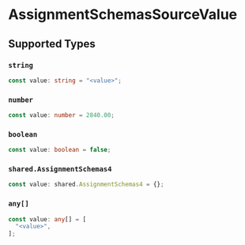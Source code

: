 # AssignmentSchemasSourceValue


## Supported Types

### `string`

```typescript
const value: string = "<value>";
```

### `number`

```typescript
const value: number = 2840.00;
```

### `boolean`

```typescript
const value: boolean = false;
```

### `shared.AssignmentSchemas4`

```typescript
const value: shared.AssignmentSchemas4 = {};
```

### `any[]`

```typescript
const value: any[] = [
  "<value>",
];
```

